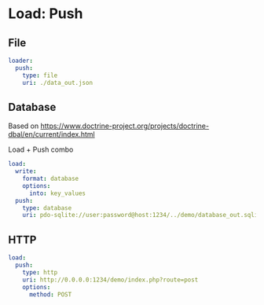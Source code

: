 # Load: Push

## File

```yaml
loader:
  push:
    type: file
    uri: ./data_out.json
```

## Database

Based on https://www.doctrine-project.org/projects/doctrine-dbal/en/current/index.html

Load + Push combo

```yaml
load:
  write:
    format: database
    options:
      into: key_values
  push:
    type: database
    uri: pdo-sqlite://user:password@host:1234/../demo/database_out.sqlite
```

## HTTP

```yaml
load:
  push:
    type: http
    uri: http://0.0.0.0:1234/demo/index.php?route=post
    options:
      method: POST
```
